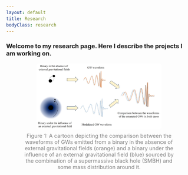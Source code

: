```yaml
---
layout: default
title: Research
bodyClass: research
---
```


<div class="research-container">
  <div class="research-text">
    <h3>Welcome to my research page. Here I describe the projects I am working on.</h3>
    <p>
      <figure style="text-align: center;">
        <img src="/assets/Research/Profiling_Depict.jpg" alt="Project 1 figure" style="max-width:80%; border-radius:8px;">
        <figcaption style="font-size:0.9rem; color:gray; margin-top:5px;">
        Figure 1: A cartoon depicting the comparison between the waveforms of GWs emitted from a binary in the absence of external gravitational fields (orange) and a binary under the influence of an external gravitational field (blue) sourced by the combination of a supermassive black hole (SMBH) and some mass distribution around it. 
        </figcaption>
      </figure>
    </p>
  </div>
</div>

